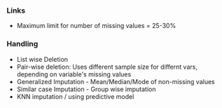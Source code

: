 ### Links

* Maximum limit for number of missing values = 25-30%

### Handling
* List wise Deletion
* Pair-wise deletion: Uses different sample size for differnt vars, depending on variable's missing values
* Generalized Imputation - Mean/Median/Mode of non-missing values
* Similar case Imputation - Group wise imputation 
* KNN imputation / using predictive model







